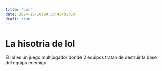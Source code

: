 ```yaml
---
title: 'Lol'
date: 2024-12-10T09:30:45+01:00
draft: true
---
```


# La hisotria de lol 

El lol es un juego multijugador donde 2 equipos tratan de destruir la base del equipo enemigo
